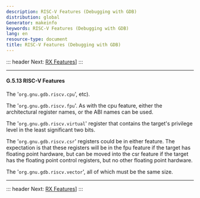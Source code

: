 ```yaml
---
description: RISC-V Features (Debugging with GDB)
distribution: global
Generator: makeinfo
keywords: RISC-V Features (Debugging with GDB)
lang: en
resource-type: document
title: RISC-V Features (Debugging with GDB)
---
```

::: header
Next: [RX Features](RX-Features.html#RX-Features)]
:::

---

#### G.5.13 RISC-V Features

The '`org.gnu.gdb.riscv.cpu`', etc).

The '`org.gnu.gdb.riscv.fpu`'. As with the cpu feature, either the architectural register names, or the ABI names can be used.

The '`org.gnu.gdb.riscv.virtual`' register that contains the target's privilege level in the least significant two bits.

The '`org.gnu.gdb.riscv.csr`' registers could be in either feature. The expectation is that these registers will be in the fpu feature if the target has floating point hardware, but can be moved into the csr feature if the target has the floating point control registers, but no other floating point hardware.

The '`org.gnu.gdb.riscv.vector`', all of which must be the same size.

---

::: header
Next: [RX Features](RX-Features.html#RX-Features)]
:::
